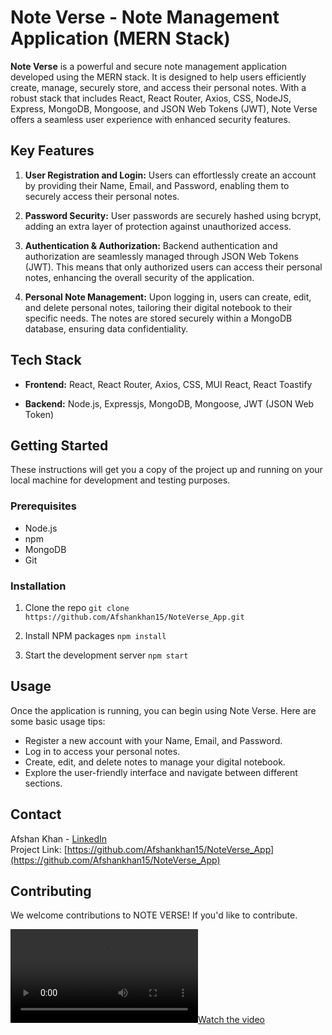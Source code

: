 # Note Verse - Note Management Application (MERN Stack)

**Note Verse** is a powerful and secure note management application developed using the MERN stack. It is designed to help users efficiently create, manage, securely store, and access their personal notes. With a robust stack that includes React, React Router, Axios, CSS, NodeJS, Express, MongoDB, Mongoose, and JSON Web Tokens (JWT), Note Verse offers a seamless user experience with enhanced security features.

## Key Features

1. **User Registration and Login:** Users can effortlessly create an account by providing their Name, Email, and Password, enabling them to securely access their personal notes.

2. **Password Security:** User passwords are securely hashed using bcrypt, adding an extra layer of protection against unauthorized access.

3. **Authentication & Authorization:** Backend authentication and authorization are seamlessly managed through JSON Web Tokens (JWT). This means that only authorized users can access their personal notes, enhancing the overall security of the application.

4. **Personal Note Management:** Upon logging in, users can create, edit, and delete personal notes, tailoring their digital notebook to their specific needs. The notes are stored securely within a MongoDB database, ensuring data confidentiality.

## Tech Stack

- **Frontend:** React, React Router, Axios, CSS, MUI React, React Toastify
  
- **Backend:** Node.js, Expressjs, MongoDB, Mongoose, JWT (JSON Web Token)

## Getting Started

These instructions will get you a copy of the project up and running on your local machine for development and testing purposes.

### Prerequisites

- Node.js
- npm
- MongoDB
- Git

### Installation

1. Clone the repo 
  `git clone https://github.com/Afshankhan15/NoteVerse_App.git`
  
2. Install NPM packages
  `npm install`
  
3. Start the development server
  `npm start`

## Usage

Once the application is running, you can begin using Note Verse. Here are some basic usage tips:

- Register a new account with your Name, Email, and Password.
- Log in to access your personal notes.
- Create, edit, and delete notes to manage your digital notebook.
- Explore the user-friendly interface and navigate between different sections.

## Contact

Afshan Khan - [LinkedIn](https://www.linkedin.com/in/afshan-khan252)  
Project Link: [https://github.com/Afshankhan15/NoteVerse_App](https://github.com/Afshankhan15/NoteVerse_App)

## Contributing

We welcome contributions to NOTE VERSE! If you'd like to contribute.

[![Watch the video](videos/noteverse-video.mp4)](videos/noteverse-video.mp4)


